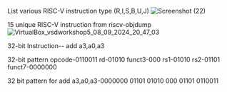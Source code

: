 List various RISC-V instruction type (R,I,S,B,U,J)
![Screenshot (22)](https://github.com/user-attachments/assets/d03899a9-f747-4d09-8831-5d3b5f4df7cb)

15 unique RISC-V instruction from riscv-objdump
![VirtualBox_vsdworkshop5_08_09_2024_20_47_03](https://github.com/user-attachments/assets/6e38e430-6b46-4280-a1b3-d8e16c3ece57)

32-bit Instruction--
add a3,a0,a3 

32-bit pattern
opcode-0110011
rd-01010
funct3-000
rs1-01010
rs2-01101
funct7-0000000

32 bit pattern for add a3,a0,a3-0000000 01101 01010 000 01101 0110011
